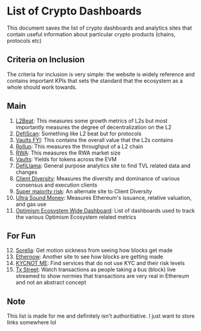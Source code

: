# List of Crypto Dashboards

This document saves the list of crypto dashboards and analytics sites that contain useful information about particular crypto products (chains, protocols etc)

## Criteria on Inclusion
The criteria for inclusion is very simple: the website is widely reference and contains important KPIs that sets the standard that the ecosystem as a whole should work towards. 

## Main

1. [L2Beat](https://l2beat.com/scaling/summary): This measures some growth metrics of L2s but most importantly measures the degree of decentralization on the L2
2. [DefiScan](https://www.defiscan.info/): Something like L2 beat but for protocols
3. [Vaults FYI](https://www.growthepie.xyz/): This contains the overall value that the L2s contains
4. [Rollup](https://rollup.wtf/): This measures the throughput of a L2 chain
5. [RWA](https://www.rwa.xyz/): This measures the RWA market size
6. [Vaults](https://www.vaults.fyi/): Yields for tokens across the EVM
7. [DefiLlama](https://defillama.com/): General purpose analytics site to find TVL related data and changes
8. [Client Diversity](https://clientdiversity.org/): Measures the diversity and dominance of various consensus and execution clients
9. [Super majority risk](https://supermajority.info/): An alternate site to Client Diversity
10. [Ultra Sound Money](https://ultrasound.money/): Measures Ethereum's issuance, relative valuation, and gas use
11. [Optimism Ecosystem Wide Dashboard](https://community.optimism.io/welcome/faq/dashboard-trackers): List of dashboards used to track the various Optimism Ecosystem related metrics

## For Fun
12. [Sorella](https://sorellalabs.xyz/dashboard): Get motion sickness from seeing how blocks get made
13. [Ethernow](https://www.ethernow.xyz/mempool/all): Another site to see how blocks are getting made
14. [KYCNOT ME](https://kycnot.me/): Find services that do not use KYC and their risk levels
15. [Tx Street](https://txstreet.com/): Watch transactions as people taking a bus (block) live streamed to show normies that transactions are very real in Ethereum and not an abstract concept

## Note
This list is made for me and definitely isn't authoritiative. I just want to store links somewhere lol
